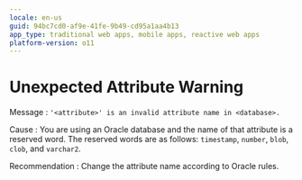 ```yaml
---
locale: en-us
guid: 94bc7cd0-af9e-41fe-9b49-cd95a1aa4b13
app_type: traditional web apps, mobile apps, reactive web apps
platform-version: o11
---
```


# Unexpected Attribute Warning

Message
:   `'<attribute>' is an invalid attribute name in <database>.`

Cause
:   You are using an Oracle database and the name of that attribute is a reserved word. The reserved words are as follows: `timestamp`, `number`, `blob`, `clob`, and `varchar2`.

Recommendation
:   Change the attribute name according to Oracle rules.
